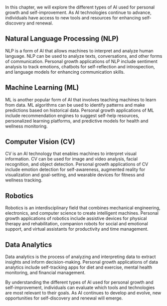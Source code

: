 

In this chapter, we will explore the different types of AI used for personal growth and self-improvement. As AI technologies continue to advance, individuals have access to new tools and resources for enhancing self-discovery and renewal.

Natural Language Processing (NLP)
---------------------------------

NLP is a form of AI that allows machines to interpret and analyze human language. NLP can be used to analyze texts, conversations, and other forms of communication. Personal growth applications of NLP include sentiment analysis to track emotions, chatbots for self-reflection and introspection, and language models for enhancing communication skills.

Machine Learning (ML)
---------------------

ML is another popular form of AI that involves teaching machines to learn from data. ML algorithms can be used to identify patterns and make predictions based on historical data. Personal growth applications of ML include recommendation engines to suggest self-help resources, personalized learning platforms, and predictive models for health and wellness monitoring.

Computer Vision (CV)
--------------------

CV is an AI technology that enables machines to interpret visual information. CV can be used for image and video analysis, facial recognition, and object detection. Personal growth applications of CV include emotion detection for self-awareness, augmented reality for visualization and goal-setting, and wearable devices for fitness and wellness tracking.

Robotics
--------

Robotics is an interdisciplinary field that combines mechanical engineering, electronics, and computer science to create intelligent machines. Personal growth applications of robotics include assistive devices for physical therapy and rehabilitation, companion robots for social and emotional support, and virtual assistants for productivity and time management.

Data Analytics
--------------

Data analytics is the process of analyzing and interpreting data to extract insights and inform decision-making. Personal growth applications of data analytics include self-tracking apps for diet and exercise, mental health monitoring, and financial management.

By understanding the different types of AI used for personal growth and self-improvement, individuals can evaluate which tools and technologies are most relevant to their goals. As AI continues to develop and evolve, new opportunities for self-discovery and renewal will emerge.

